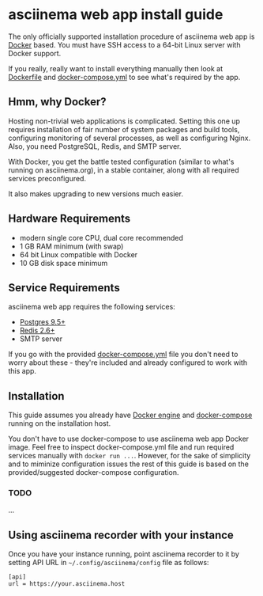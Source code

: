 # asciinema web app install guide

The only officially supported installation procedure of asciinema web app
is [Docker](https://www.docker.com/) based. You must have SSH access to a
64-bit Linux server with Docker support.

If you really, really want to install everything manually then look
at [Dockerfile](../Dockerfile) and [docker-compose.yml](../docker-compose.yml)
to see what's required by the app.

## Hmm, why Docker?

Hosting non-trivial web applications is complicated. Setting this one up
requires installation of fair number of system packages and build tools,
configuring monitoring of several processes, as well as configuring Nginx. Also,
you need PostgreSQL, Redis, and SMTP server.

With Docker, you get the battle tested configuration (similar to what's running
on asciinema.org), in a stable container, along with all required services
preconfigured.

It also makes upgrading to new versions much easier.

## Hardware Requirements

- modern single core CPU, dual core recommended
- 1 GB RAM minimum (with swap)
- 64 bit Linux compatible with Docker
- 10 GB disk space minimum

## Service Requirements

asciinema web app requires the following services:

- [Postgres 9.5+](http://www.postgresql.org/download/)
- [Redis 2.6+](http://redis.io/download)
- SMTP server

If you go with the provided [docker-compose.yml](../docker-compose.yml) file you
don't need to worry about these - they're included and already configured to
work with this app.

## Installation

This guide assumes you already
have [Docker engine](https://docs.docker.com/engine/)
and [docker-compose](https://docs.docker.com/compose/) running on the
installation host.

You don't have to use docker-compose to use asciinema web app Docker image. Feel
free to inspect docker-compose.yml file and run required services manually with
`docker run ...`. However, for the sake of simplicity and to miminize
configuration issues the rest of this guide is based on the provided/suggested
docker-compose configuration.

### TODO

...

## Using asciinema recorder with your instance

Once you have your instance running, point asciinema recorder to it by setting
API URL in `~/.config/asciinema/config` file as follows:

    [api]
    url = https://your.asciinema.host
